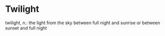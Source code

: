 # Twilight
twilight, n.: the light from the sky between full night and sunrise or between sunset and full night
